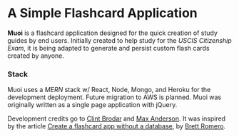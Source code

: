 A Simple Flashcard Application
==============================

**Muoi** is a flashcard application designed for the quick creation of study guides by end users. Initially created to help study for the *USCIS Citizenship Exam*, it is being adapted to generate and persist custom flash cards created by anyone. 

### Stack

Muoi uses a *MERN* stack w/ React, Node, Mongo, and Heroku for the development deployment. Future migration to AWS is planned. Muoi was originally written as a single page application with jQuery. 

Development credits go to [Clint Brodar](github.com/cb721) and [Max Anderson](github.com/mxwllndrsn). It was inspired by the article [Create a flashcard app without a database](http://brettromero.com/create-flashcard-app-without-database/), by [Brett Romero](https://github.com/vladimiriii).
 
